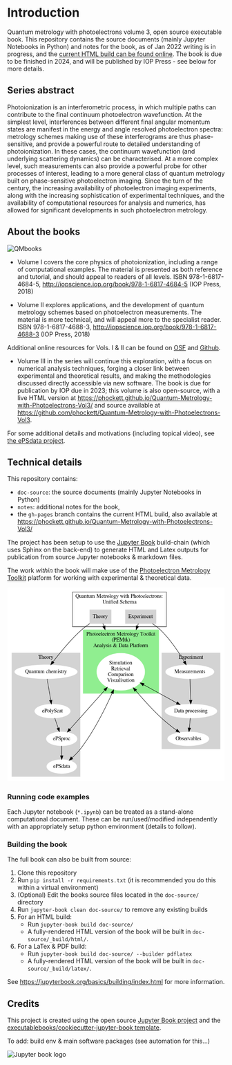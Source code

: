 # Introduction

Quantum metrology with photoelectrons volume 3, open source executable book. This repository contains the source documents (mainly Jupyter Notebooks in Python) and notes for the book, as of Jan 2022 writing is in progress, and the [current HTML build can be found online](https://phockett.github.io/Quantum-Metrology-with-Photoelectrons-Vol3/). The book is due to be finished in 2024, and will be published by IOP Press - see below for more details.


## Series abstract

Photoionization is an interferometric process, in which multiple paths can contribute to the final continuum photoelectron wavefunction. At the simplest level, interferences between different final angular momentum states are manifest in the energy and angle resolved photoelectron spectra: metrology schemes making use of these interferograms are thus phase-sensitive, and provide a powerful route to detailed understanding of photoionization. In these cases, the continuum wavefunction (and underlying scattering dynamics) can be characterised. At a more complex level, such measurements can also provide a powerful probe for other processes of interest, leading to a more general class of quantum metrology built on phase-sensitive photoelectron imaging.  Since the turn of the century, the increasing availability of photoelectron imaging experiments, along with the increasing sophistication of experimental techniques, and the availability of computational resources for analysis and numerics, has allowed for significant developments in such photoelectron metrology.


## About the books

![QMbooks](http://femtolab.ca/wordpress/wp-content/uploads/2017/08/mock_covers_2vol_020318.png)

- Volume I covers the core physics of photoionization, including a range of computational examples. The material is presented as both reference and tutorial, and should appeal to readers of all levels. ISBN 978-1-6817-4684-5, http://iopscience.iop.org/book/978-1-6817-4684-5 (IOP Press, 2018)

- Volume II explores applications, and the development of quantum metrology schemes based on photoelectron measurements. The material is more technical, and will appeal more to the specialist reader. ISBN 978-1-6817-4688-3, http://iopscience.iop.org/book/978-1-6817-4688-3 (IOP Press, 2018)

Additional online resources for Vols. I & II can be found on [OSF](https://osf.io/q2v3g/wiki/home/) and [Github](https://github.com/phockett/Quantum-Metrology-with-Photoelectrons).

- Volume III in the series will continue this exploration, with a focus on numerical analysis techniques, forging a closer link between experimental and theoretical results, and making the methodologies discussed directly accessible via new software. The book is due for publication by IOP due in 2023; this volume is also open-source, with a live HTML version at https://phockett.github.io/Quantum-Metrology-with-Photoelectrons-Vol3/ and source available at https://github.com/phockett/Quantum-Metrology-with-Photoelectrons-Vol3. 

For some additional details and motivations (including topical video), see [the ePSdata project](https://phockett.github.io/ePSdata/about.html#Motivation).




## Technical details

This repository contains:

- `doc-source`: the source documents (mainly Jupyter Notebooks in Python)
- `notes`: additional notes for the book, 
- the `gh-pages` branch contains the current HTML build, also available at https://phockett.github.io/Quantum-Metrology-with-Photoelectrons-Vol3/

The project has been setup to use the [Jupyter Book](https://jupyterbook.org/) build-chain (which uses Sphinx on the back-end) to generate HTML and Latex outputs for publication from source Jupyter notebooks & markdown files. 

The work *within* the book will make use of the [Photoelectron Metrology Toolkit](https://pemtk.readthedocs.io/en/latest/about.html) platform for working with experimental & theoretical data.

![Photoelectron metrology platform diagram](https://raw.githubusercontent.com/phockett/PEMtk/4eec9217203bfd1aee13bd8b64952dc1ac5fef89/docs/doc-source/figs/QM_unified_schema_wrapped_280820.gv.png)


### Running code examples

Each Jupyter notebook (`*.ipynb`) can be treated as a stand-alone computational document. These can be run/used/modified independently with an appropriately setup python environment (details to follow).


### Building the book

The full book can also be built from source:

1. Clone this repository
2. Run `pip install -r requirements.txt` (it is recommended you do this within a virtual environment)
3. (Optional) Edit the books source files located in the `doc-source/` directory
4. Run `jupyter-book clean doc-source/` to remove any existing builds
5. For an HTML build:
    - Run `jupyter-book build doc-source/` 
    - A fully-rendered HTML version of the book will be built in `doc-source/_build/html/`.
6. For a LaTex & PDF build:
    - Run `jupyter-book build doc-source/ --builder pdflatex` 
    - A fully-rendered HTML version of the book will be built in `doc-source/_build/latex/`.

See https://jupyterbook.org/basics/building/index.html for more information.


## Credits

This project is created using the open source [Jupyter Book project](https://jupyterbook.org/) and the [executablebooks/cookiecutter-jupyter-book template](https://github.com/executablebooks/cookiecutter-jupyter-book).

To add: build env & main software packages (see automation for this...)

![Jupyter book logo](logo.png)
